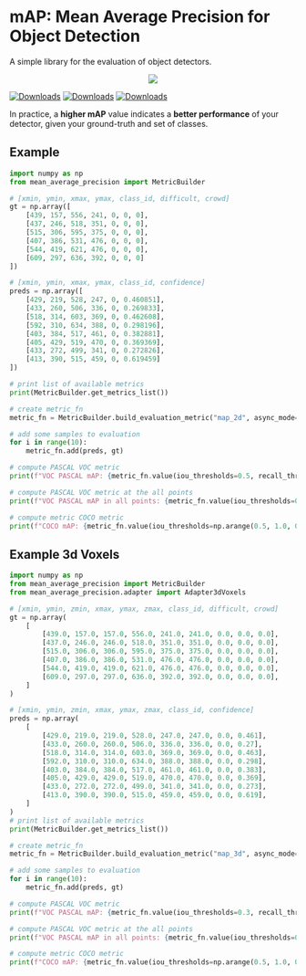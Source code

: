 # mAP: Mean Average Precision for Object Detection

A simple library for the evaluation of object detectors.

<p align="center">
  <img src="resources/img0.jpeg"/>
</p>

[![Downloads](https://pepy.tech/badge/mean-average-precision)](https://pepy.tech/project/mean-average-precision)
[![Downloads](https://pepy.tech/badge/mean-average-precision/month)](https://pepy.tech/project/mean-average-precision)
[![Downloads](https://pepy.tech/badge/mean-average-precision/week)](https://pepy.tech/project/mean-average-precision)


In practice, a **higher mAP** value indicates a **better performance** of your detector, given your ground-truth and set of classes.

## Example
```python
import numpy as np
from mean_average_precision import MetricBuilder

# [xmin, ymin, xmax, ymax, class_id, difficult, crowd]
gt = np.array([
    [439, 157, 556, 241, 0, 0, 0],
    [437, 246, 518, 351, 0, 0, 0],
    [515, 306, 595, 375, 0, 0, 0],
    [407, 386, 531, 476, 0, 0, 0],
    [544, 419, 621, 476, 0, 0, 0],
    [609, 297, 636, 392, 0, 0, 0]
])

# [xmin, ymin, xmax, ymax, class_id, confidence]
preds = np.array([
    [429, 219, 528, 247, 0, 0.460851],
    [433, 260, 506, 336, 0, 0.269833],
    [518, 314, 603, 369, 0, 0.462608],
    [592, 310, 634, 388, 0, 0.298196],
    [403, 384, 517, 461, 0, 0.382881],
    [405, 429, 519, 470, 0, 0.369369],
    [433, 272, 499, 341, 0, 0.272826],
    [413, 390, 515, 459, 0, 0.619459]
])

# print list of available metrics
print(MetricBuilder.get_metrics_list())

# create metric_fn
metric_fn = MetricBuilder.build_evaluation_metric("map_2d", async_mode=True, num_classes=1)

# add some samples to evaluation
for i in range(10):
    metric_fn.add(preds, gt)

# compute PASCAL VOC metric
print(f"VOC PASCAL mAP: {metric_fn.value(iou_thresholds=0.5, recall_thresholds=np.arange(0., 1.1, 0.1))['mAP']}")

# compute PASCAL VOC metric at the all points
print(f"VOC PASCAL mAP in all points: {metric_fn.value(iou_thresholds=0.5)['mAP']}")

# compute metric COCO metric
print(f"COCO mAP: {metric_fn.value(iou_thresholds=np.arange(0.5, 1.0, 0.05), recall_thresholds=np.arange(0., 1.01, 0.01), mpolicy='soft')['mAP']}")
```


## Example 3d Voxels
```python
import numpy as np
from mean_average_precision import MetricBuilder
from mean_average_precision.adapter import Adapter3dVoxels

# [xmin, ymin, zmin, xmax, ymax, zmax, class_id, difficult, crowd]
gt = np.array(
    [
        [439.0, 157.0, 157.0, 556.0, 241.0, 241.0, 0.0, 0.0, 0.0],
        [437.0, 246.0, 246.0, 518.0, 351.0, 351.0, 0.0, 0.0, 0.0],
        [515.0, 306.0, 306.0, 595.0, 375.0, 375.0, 0.0, 0.0, 0.0],
        [407.0, 386.0, 386.0, 531.0, 476.0, 476.0, 0.0, 0.0, 0.0],
        [544.0, 419.0, 419.0, 621.0, 476.0, 476.0, 0.0, 0.0, 0.0],
        [609.0, 297.0, 297.0, 636.0, 392.0, 392.0, 0.0, 0.0, 0.0],
    ]
)

# [xmin, ymin, zmin, xmax, ymax, zmax, class_id, confidence]
preds = np.array(
    [
        [429.0, 219.0, 219.0, 528.0, 247.0, 247.0, 0.0, 0.461],
        [433.0, 260.0, 260.0, 506.0, 336.0, 336.0, 0.0, 0.27],
        [518.0, 314.0, 314.0, 603.0, 369.0, 369.0, 0.0, 0.463],
        [592.0, 310.0, 310.0, 634.0, 388.0, 388.0, 0.0, 0.298],
        [403.0, 384.0, 384.0, 517.0, 461.0, 461.0, 0.0, 0.383],
        [405.0, 429.0, 429.0, 519.0, 470.0, 470.0, 0.0, 0.369],
        [433.0, 272.0, 272.0, 499.0, 341.0, 341.0, 0.0, 0.273],
        [413.0, 390.0, 390.0, 515.0, 459.0, 459.0, 0.0, 0.619],
    ]
)
# print list of available metrics
print(MetricBuilder.get_metrics_list())

# create metric_fn
metric_fn = MetricBuilder.build_evaluation_metric("map_3d", async_mode=True, num_classes=1, adapter_type = Adapter3dVoxels)

# add some samples to evaluation
for i in range(10):
    metric_fn.add(preds, gt)

# compute PASCAL VOC metric
print(f"VOC PASCAL mAP: {metric_fn.value(iou_thresholds=0.3, recall_thresholds=np.arange(0., 1.1, 0.1))['mAP']}")

# compute PASCAL VOC metric at the all points
print(f"VOC PASCAL mAP in all points: {metric_fn.value(iou_thresholds=0.5)['mAP']}")

# compute metric COCO metric
print(f"COCO mAP: {metric_fn.value(iou_thresholds=np.arange(0.5, 1.0, 0.05), recall_thresholds=np.arange(0., 1.01, 0.01), mpolicy='soft')['mAP']}")
```